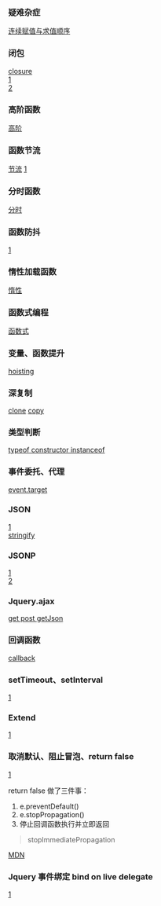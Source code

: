### 疑难杂症
[连续赋值与求值顺序](http://www.bubuko.com/infodetail-712767.html)

### 闭包
[closure](http://www.cnblogs.com/ahthw/p/5117570.html)  
[1](http://www.cnblogs.com/xxcanghai/p/4991870.html)  
[2](http://www.cnblogs.com/best/p/6206268.html)

### 高阶函数
[高阶](http://www.cnblogs.com/ahthw/p/5117570.html)


### 函数节流
[节流](http://www.cnblogs.com/ahthw/p/5117570.html)
[1](http://blog.csdn.net/charlene0824/article/details/52080181)


### 分时函数
[分时](http://www.cnblogs.com/ahthw/p/5117570.html)


### 函数防抖
[1](http://blog.csdn.net/charlene0824/article/details/52080181)


### 惰性加载函数
[惰性](http://www.cnblogs.com/ahthw/p/5117570.html)


### 函数式编程
[函数式](https://github.com/llh911001/mostly-adequate-guide-chinese)


### 变量、函数提升
[hoisting](http://www.jb51.net/article/30719.htm)


### 深复制
[clone](http://www.cnblogs.com/jq-melody/p/4499333.html)
[copy](http://www.cnblogs.com/nuannuan7362/p/6642143.html)


### 类型判断
[typeof constructor instanceof](http://www.cnblogs.com/libin-1/p/5902860.html)


### 事件委托、代理
[event.target](http://www.cnblogs.com/libin-1/p/5902860.html)


### JSON
[1](http://www.cnblogs.com/dowinning/archive/2012/04/19/json-jsonp-jquery.html)  
[stringify](https://github.com/ccforward/cc/issues/69)


### JSONP
[1](http://www.cnblogs.com/dowinning/archive/2012/04/19/json-jsonp-jquery.html)  
[2](https://juejin.im/post/593d7f0a128fe1006aea235f)


### Jquery.ajax
[get post getJson](http://www.cnblogs.com/liuling/archive/2013/02/07/sdafsd.html)


### 回调函数
[callback](http://www.zcfy.cc/article/back-to-basics-what-are-callbacks-in-javascript-mdash-sitepoint-3450.html?t=new)


### setTimeout、setInterval
[1](http://qingbob.com/difference-between-settimeout-setinterval/)


### Extend
[1](http://www.cnblogs.com/panmy/p/5936378.html)


### 取消默认、阻止冒泡、return false
[1](http://www.cnblogs.com/dannyxie/p/5642727.html)  


return false 做了三件事：
1. e.preventDefault()
2. e.stopPropagation()
3. 停止回调函数执行并立即返回

> stopImmediatePropagation

[MDN](https://developer.mozilla.org/zh-CN/docs/Web/API/Event/stopImmediatePropagation)


### Jquery 事件绑定 bind on live delegate
[1](http://www.cnblogs.com/xilipu31/p/4105794.html)


